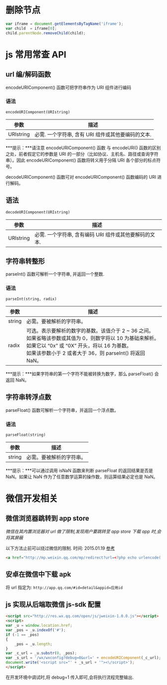 # 删除节点

```javascript
var iframe = document.getElementsByTagName('iframe');
var child  = iframe[0];
child.parentNode.removeChild(child);
```

# js 常用常查 API

## url 编/解码函数

encodeURIComponent() 函数可把字符串作为 URI 组件进行编码

### 语法

`encodeURIComponent(URIstring)`

参数  |  描述
----- | ----
URIstring |  必需. 一个字符串, 含有 URI 组件或其他要编码的文本.

***提示：***请注意 encodeURIComponent() 函数 与 encodeURI() 函数的区别之处，前者假定它的参数是 URI 的一部分（比如协议、主机名、路径或查询字符串）。因此 encodeURIComponent() 函数将转义用于分隔 URI 各个部分的标点符号。

decodeURIComponent() 函数可对 encodeURIComponent() 函数编码的 URI 进行解码。

## 语法

`decodeURIComponent(URIstring)`

参数  |  描述
----- | ----
URIstring  | 必需. 一个字符串, 含有编码 URI 组件或其他要解码的文本.

## 字符串转整形

parseInt() 函数可解析一个字符串, 并返回一个整数.

### 语法

`parseInt(string, radix)`

参数  |  描述
----- | ----
string | 必需。要被解析的字符串。
radix  | 可选。表示要解析的数字的基数。该值介于 2 ~ 36 之间。<br />如果省略该参数或其值为 0，则数字将以 10 为基础来解析。<br />如果它以 “0x” 或 “0X” 开头，将以 16 为基数。<br />如果该参数小于 2 或者大于 36，则 parseInt() 将返回 NaN。

***提示：***如果字符串的第一个字符不能被转换为数字，那么 parseFloat() 会返回 NaN。

## 字符串转浮点数

parseFloat() 函数可解析一个字符串，并返回一个浮点数。

### 语法

`parseFloat(string)`

参数  |  描述
----- | ----
string | 必需。要被解析的字符串。

***提示：***可以通过调用 isNaN 函数来判断 parseFloat 的返回结果是否是 NaN。如果让 NaN 作为了任意数学运算的操作数，则运算结果必定也是 NaN。

# 微信开发相关

## 微信浏览器跳转到 app store

*微信在其内置浏览器对 url 做了限制,发现用户要跳转至 app store 下载 app 时,会将其屏蔽*

以下方法止前可以绕过微信的限制.  时间: 2015.01.19  [参考](http://www.ildsea.com/1781.html)

```html
<a href="http://mp.weixin.qq.com/mp/redirect?url=<?php echo urlencode('app store 中特推广下载链接'); ?>">下载并安装app</a>;
```

## 安卓在微信中下载 apk

将 url 指定为:
`http://app.qq.com/#id=detail&appid=应用id`

## js 实现从后端取微信 js-sdk 配置

```html
<script src="http://res.wx.qq.com/open/js/jweixin-1.0.0.js"></script>
<script>
var _u = window.location.href;
var _pos = _u.indexOf('#');
if (-1 == _pos)
{
    _pos = _u.length;
}
var _c_url = _u.substr(0, _pos);
var _s_url = '/wx/wxconfig?debug=0&url=' + encodeURIComponent(_c_url);
document.write('<script src="' + _s_url + '"><\/script>');
</script>
```

在开发环境中调试时,将 debug=1 传入即可,会将执行流程完整输出.


